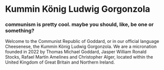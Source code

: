 # Kummin König Ludwig Gorgonzola
### communism is pretty cool. maybe you should, like, be one or something?

Welcome to the Communist Republic of Goddard, or in our official language Cheesenese, the Kummin König Ludwig Gorgonzola. We are a micronation founded in 2022 by Thomas Michael Goddard, Jasper William Ronald Stocks, Rafael Martín Amelines and Christopher Alger, located within the United Kingdom of Great Britain and Northern Ireland.
